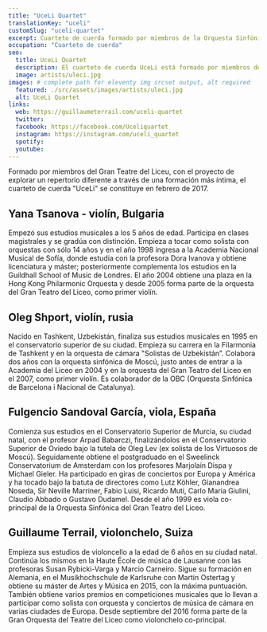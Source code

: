 ```yaml
---
title: "UceLi Quartet"
translationKey: "uceli"
customSlug: "uceli-quartet"
excerpt: Cuarteto de cuerda formado por miembros de la Orquesta Sinfónica del Gran Teatro del Liceo de Barcelona. Yana Tsanova y Oleg Shport (violín), Claire Bobij (viola), Guillaume Terrail (chelo).
occupation: "Cuarteto de cuerda"
seo:
  title: UceLi Quartet
  description: El cuarteto de cuerda UceLi está formado por miembros de la orquesta sinfónica del Gran Teatre del Liceu de Barcelona.
  image: artists/uleci.jpg
images: # complete path for eleventy img srcset output, alt required
  featured: ./src/assets/images/artists/uleci.jpg
  alt: UceLi Quartet
links:
  web: https://guillaumeterrail.com/uceli-quartet
  twitter:
  facebook: https://facebook.com/Uceliquartet
  instagram: https://instagram.com/uceli_quartet
  spotify:
  youtube:
---
```


Formado por miembros del Gran Teatre del Liceu, con el proyecto de explorar un repertorio diferente a través de una formación más íntima, el cuarteto de cuerda "UceLi" se constituye en febrero de 2017.

## Yana Tsanova - violín, Bulgaria

Empezó sus estudios musicales a los 5 años de edad. Participa en clases magistrales y se gradúa con distinción. Empieza a tocar como solista con orquestas con sólo 14 años y en el año 1998 ingresa a la Academia Nacional Musical de Sofía, donde estudia con la profesora Dora Ivanova y obtiene licenciatura y máster; posteriormente complementa los estudios en la Guildhall School of Music de Londres. El año 2004 obtiene una plaza en la Hong Kong Philarmonic Orquesta y desde 2005 forma parte de la orquesta del Gran Teatro del Liceo, como primer violín.

## Oleg Shport, violín, rusia

Nacido en Tashkent, Uzbekistán, finaliza sus estudios musicales en 1995 en el conservatorio superior de su ciudad. Empieza su carrera en la Filarmonia de Tashkent y en la orquesta de cámara "Solistas de Uzbekistán”. Colabora dos años con la orquesta sinfónica de Moscú, justo antes de entrar a la Academia del Liceo en 2004 y en la orquesta del Gran Teatro del Liceo en el 2007, como primer violín. Es colaborador de la OBC (Orquesta Sinfónica de Barcelona i Nacional de Catalunya).

## Fulgencio Sandoval García, viola, España

Comienza sus estudios en el Conservatorio Superior de Murcia, su ciudad natal, con el profesor Arpad Babarczi, finalizándolos en el Conservatorio Superior de Oviedo bajo la tutela de Oleg Lev (ex solista de los Virtuosos de Moscú). Seguidamente obtiene el postgraduado en el Sweelinck Conservatorium de Amsterdam con los profesores Marjolain Dispa y Michael Gieler.
Ha participado en giras de conciertos por Europa y América y ha tocado bajo la batuta de directores como Lutz Köhler, Gianandrea Noseda, Sir Neville Marriner, Fabio Luisi, Ricardo Muti, Carlo Maria Giulini, Claudio Abbado o Gustavo Dudamel.
Desde el año 1999 es viola co-principal de la Orquesta Sinfónica del Gran Teatro del Liceo.

## Guillaume Terrail, violonchelo, Suiza

Empieza sus estudios de violoncello a la edad de 6 años en su ciudad natal. Continúa los mismos en la Haute École de música de Lausanne con las profesoras Susan Rybicki-Varga y Marcio Carneiro. Sigue su formación en Alemania, en el Musikhochschule de Karlsruhe con Martin Ostertag y obtiene su máster de Artes y Música en 2015, con la máxima puntuación. También obtiene varios premios en competiciones musicales que lo llevan a participar como solista con orquesta y conciertos de música de cámara en varias ciudades de Europa. Desde septiembre del 2016 forma parte de la Gran Orquesta del Teatre del Liceo como violonchelo co-principal.
